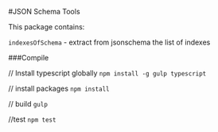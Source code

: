 #JSON Schema Tools

This package contains:

`indexesOfSchema` - extract from jsonschema the list of indexes



###Compile

// Install typescript globally 
`npm install -g gulp typescript`

// install packages
`npm install`

// build
`gulp`

//test
`npm test`
